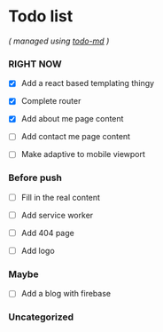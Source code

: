 # Todo list

_\( managed using [todo-md](https://github.com/Hypercubed/todo-md) \)_


### RIGHT NOW
- [x] Add a react based templating thingy
- [x] Complete router
- [x] Add about me page content
- [ ] Add contact me page content
- [ ] Make adaptive to mobile viewport


### Before push
- [ ] Fill in the real content
- [ ] Add service worker
- [ ] Add 404 page
- [ ] Add logo


### Maybe
- [ ] Add a blog with firebase


### Uncategorized